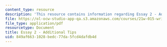 ```yaml
---
content_type: resource
description: 'This resource contains information regarding Essay 2 - Additional Tips. '
file: https://ol-ocw-studio-app-qa.s3.amazonaws.com/courses/21w-015-writing-and-rhetoric-writing-about-sports-fall-2013/849af6631028bedc77da5fcd4dafdb4d_MIT21W_015F13_Esay2addltip.pdf
file_type: application/pdf
resourcetype: Document
title: Essay 2 - Additional Tips
uid: 849af663-1028-bedc-77da-5fcd4dafdb4d
---
```

